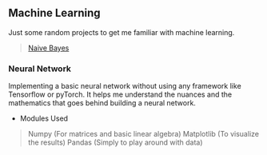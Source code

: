## Machine Learning

Just some random projects to get me familiar with machine learning.

> [Naive Bayes](https://github.com/rajeshmajumdar/machine-learning/blob/master/naive_bayes.py)

### Neural Network
Implementing a basic neural network without using any framework like Tensorflow or pyTorch. It helps me understand the nuances and the mathematics that goes behind building a neural network. 

- Modules Used
> Numpy (For matrices and basic linear algebra)
> Matplotlib (To visualize the results)
> Pandas (Simply to play around with data)


